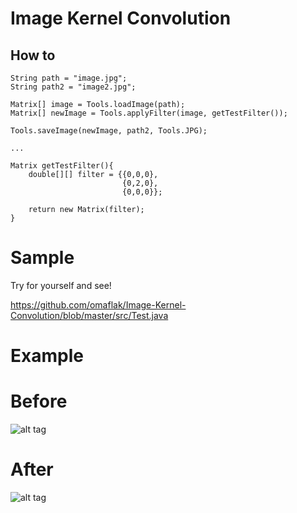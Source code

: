 # Image Kernel Convolution

## How to

    String path = "image.jpg";
    String path2 = "image2.jpg";

    Matrix[] image = Tools.loadImage(path);
    Matrix[] newImage = Tools.applyFilter(image, getTestFilter());

    Tools.saveImage(newImage, path2, Tools.JPG);
    
    ...
    
    Matrix getTestFilter(){
        double[][] filter = {{0,0,0},
                             {0,2,0},
                             {0,0,0}};

        return new Matrix(filter);
    }
    
# Sample

Try for yourself and see!

https://github.com/omaflak/Image-Kernel-Convolution/blob/master/src/Test.java

# Example

# Before
![alt tag](https://github.com/omaflak/Image-Kernel-Convolution/blob/master/image.jpg?raw=true)
# After
![alt tag](https://github.com/omaflak/Image-Kernel-Convolution/blob/master/image2.jpg?raw=true)
